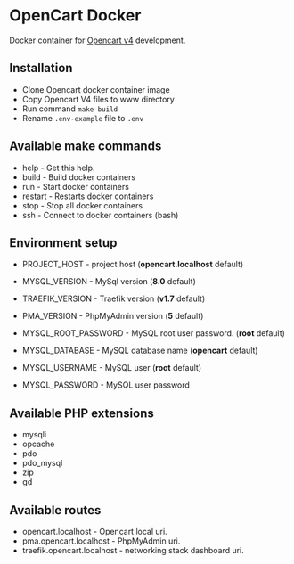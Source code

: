 # OpenCart Docker

Docker container for [Opencart v4](https://github.com/opencart/opencart) development.

## Installation
* Clone Opencart docker container image
* Copy Opencart V4 files to www directory
* Run command ```make build```
* Rename ```.env-example``` file to ```.env```

## Available make commands

* help - Get this help.
* build - Build docker containers
* run - Start docker containers
* restart - Restarts docker containers
* stop - Stop all docker containers
* ssh - Connect to docker containers (bash)

## Environment setup

* PROJECT_HOST - project host (**opencart.localhost** default)
* MYSQL_VERSION - MySql version (**8.0** default)
* TRAEFIK_VERSION - Traefik version (**v1.7** default)
* PMA_VERSION - PhpMyAdmin version (**5** default)

* MYSQL_ROOT_PASSWORD - MySQL root user password. (**root** default)
* MYSQL_DATABASE - MySQL database name (**opencart** default)

* MYSQL_USERNAME - MySQL user (**root** default)
* MYSQL_PASSWORD - MySQL user password

## Available PHP extensions

* mysqli
* opcache 
* pdo 
* pdo_mysql 
* zip 
* gd

## Available routes

* opencart.localhost - Opencart local uri.
* pma.opencart.localhost - PhpMyAdmin uri.
* traefik.opencart.localhost - networking stack dashboard uri.

